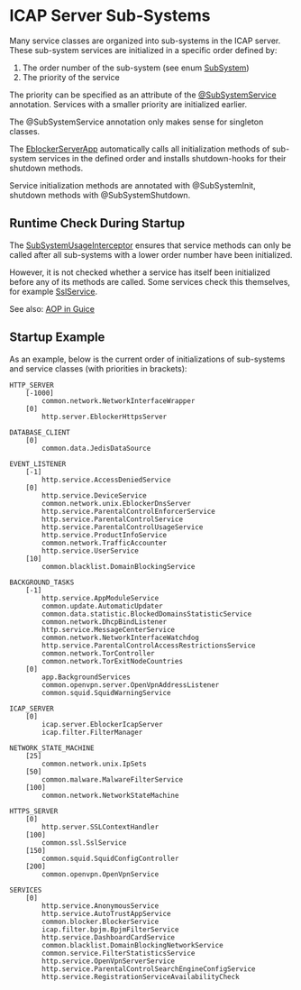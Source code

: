 # ICAP Server Sub-Systems

Many service classes are organized into sub-systems in the ICAP
server. These sub-system services are initialized in a specific order defined
by:

1. The order number of the sub-system (see enum [SubSystem](https://github.com/eblocker/eblocker/blob/develop/eblocker-icapserver/src/main/java/org/eblocker/server/common/data/systemstatus/SubSystem.java))
1. The priority of the service

The priority can be specified as an attribute of the
[@SubSystemService](https://github.com/eblocker/eblocker/blob/develop/eblocker-icapserver/src/main/java/org/eblocker/server/common/startup/SubSystemService.java)
annotation. Services with a smaller priority are initialized earlier.

The @SubSystemService annotation only makes sense for singleton classes.

The
[EblockerServerApp](https://github.com/eblocker/eblocker/blob/develop/eblocker-icapserver/src/main/java/org/eblocker/server/app/EblockerServerApp.java)
automatically calls all initialization methods of sub-system services
in the defined order and installs shutdown-hooks for their shutdown
methods.

Service initialization methods are annotated with @SubSystemInit, shutdown methods with @SubSystemShutdown.

## Runtime Check During Startup 

The
[SubSystemUsageInterceptor](https://github.com/eblocker/eblocker/blob/develop/eblocker-icapserver/src/main/java/org/eblocker/server/common/startup/SubSystemUsageInterceptor.java)
ensures that service methods can only be called after all sub-systems
with a lower order number have been initialized.

However, it is not checked whether a service has itself been initialized
before any of its methods are called. Some services check this
themselves, for example
[SslService](https://github.com/eblocker/eblocker/blob/develop/eblocker-icapserver/src/main/java/org/eblocker/server/common/ssl/SslService.java).

See also: [AOP in Guice](https://github.com/google/guice/wiki/AOP)

## Startup Example

As an example, below is the current order of initializations of
sub-systems and service classes (with priorities in brackets):

    HTTP_SERVER
        [-1000]
            common.network.NetworkInterfaceWrapper
        [0]
            http.server.EblockerHttpsServer

    DATABASE_CLIENT
        [0]
            common.data.JedisDataSource

    EVENT_LISTENER
        [-1]
            http.service.AccessDeniedService
        [0]
            http.service.DeviceService
            common.network.unix.EblockerDnsServer
            http.service.ParentalControlEnforcerService
            http.service.ParentalControlService
            http.service.ParentalControlUsageService
            http.service.ProductInfoService
            common.network.TrafficAccounter
            http.service.UserService
        [10]
            common.blacklist.DomainBlockingService

    BACKGROUND_TASKS
        [-1]
            http.service.AppModuleService
            common.update.AutomaticUpdater
            common.data.statistic.BlockedDomainsStatisticService
            common.network.DhcpBindListener
            http.service.MessageCenterService
            common.network.NetworkInterfaceWatchdog
            http.service.ParentalControlAccessRestrictionsService
            common.network.TorController
            common.network.TorExitNodeCountries
        [0]
            app.BackgroundServices
            common.openvpn.server.OpenVpnAddressListener
            common.squid.SquidWarningService

    ICAP_SERVER
        [0]
            icap.server.EblockerIcapServer
            icap.filter.FilterManager

    NETWORK_STATE_MACHINE
        [25]
            common.network.unix.IpSets
        [50]
            common.malware.MalwareFilterService
        [100]
            common.network.NetworkStateMachine

    HTTPS_SERVER
        [0]
            http.server.SSLContextHandler
        [100]
            common.ssl.SslService
        [150]
            common.squid.SquidConfigController
        [200]
            common.openvpn.OpenVpnService

    SERVICES
        [0]
            http.service.AnonymousService
            http.service.AutoTrustAppService
            common.blocker.BlockerService
            icap.filter.bpjm.BpjmFilterService
            http.service.DashboardCardService
            common.blacklist.DomainBlockingNetworkService
            common.service.FilterStatisticsService
            http.service.OpenVpnServerService
            http.service.ParentalControlSearchEngineConfigService
            http.service.RegistrationServiceAvailabilityCheck
